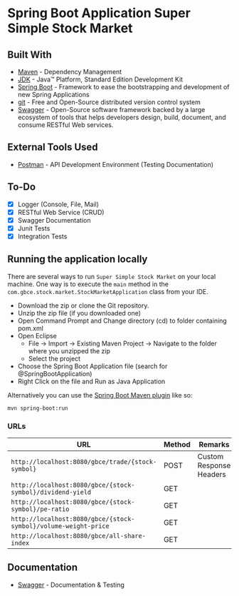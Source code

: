 # Spring Boot Application Super Simple Stock Market

## Built With

* 	[Maven](https://maven.apache.org/) - Dependency Management
* 	[JDK](http://www.oracle.com/technetwork/java/javase/downloads/jdk8-downloads-2133151.html) - Java™ Platform, Standard Edition Development Kit 
* 	[Spring Boot](https://spring.io/projects/spring-boot) - Framework to ease the bootstrapping and development of new Spring Applications
* 	[git](https://git-scm.com/) - Free and Open-Source distributed version control system 
* 	[Swagger](https://swagger.io/) - Open-Source software framework backed by a large ecosystem of tools that helps developers design, build, document, and consume RESTful Web services.

## External Tools Used

* [Postman](https://www.getpostman.com/) - API Development Environment (Testing Documentation)

## To-Do

- [x] Logger (Console, File, Mail)
- [x] RESTful Web Service (CRUD)
- [x] Swagger Documentation
- [x] Junit Tests
- [x] Integration Tests

## Running the application locally

There are several ways to run `Super Simple Stock Market` on your local machine. One way is to execute the `main` method in the `com.gbce.stock.market.StockMarketApplication` class from your IDE.

- Download the zip or clone the Git repository.
- Unzip the zip file (if you downloaded one)
- Open Command Prompt and Change directory (cd) to folder containing pom.xml
- Open Eclipse 
   - File -> Import -> Existing Maven Project -> Navigate to the folder where you unzipped the zip
   - Select the project
- Choose the Spring Boot Application file (search for @SpringBootApplication)
- Right Click on the file and Run as Java Application

Alternatively you can use the [Spring Boot Maven plugin](https://docs.spring.io/spring-boot/docs/current/reference/html/build-tool-plugins-maven-plugin.html) like so:

```shell
mvn spring-boot:run
```

### URLs

|  URL |  Method | Remarks |
|----------|--------------|--------------|
|`http://localhost:8080/gbce/trade/{stock-symbol}`                | POST | Custom Response Headers|
|`http://localhost:8080/gbce/{stock-symbol}/dividend-yield`       | GET | |
|`http://localhost:8080/gbce/{stock-symbol}/pe-ratio`             | GET | |
|`http://localhost:8080/gbce/{stock-symbol}/volume-weight-price`  | GET | |
|`http://localhost:8080/gbce/all-share-index`                     | GET | |


## Documentation

* [Swagger](http://localhost:8080/swagger-ui.html) - Documentation & Testing

